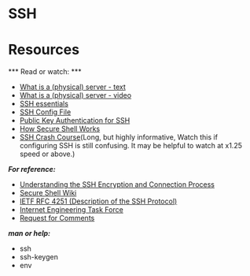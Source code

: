 # SSH
# Resources
*** Read or watch: ***
- [What is a (physical) server - text](https://en.wikipedia.org/wiki/Server_%28computing%29#Hardware_requirement)
- [What is a (physical) server - video](https://www.youtube.com/watch?v=B1ANfsDyjeA)
- [SSH essentials](https://www.digitalocean.com/community/tutorials/ssh-essentials-working-with-ssh-servers-clients-and-keys)
- [SSH Config File](https://www.ssh.com/academy/ssh/config)
- [Public Key Authentication for SSH](https://www.ssh.com/academy/ssh/public-key-authentication)
- [How Secure Shell Works](https://www.youtube.com/watch?v=ORcvSkgdA58)
- [SSH Crash Course](https://www.youtube.com/watch?v=hQWRp-FdTpc)(Long, but highly informative, Watch this if configuring SSH is still confusing. It may be helpful to watch at x1.25 speed or above.)

***For reference:***
- [Understanding the SSH Encryption and Connection Process]()
- [Secure Shell Wiki]()
- [lETF RFC 4251 (Description of the SSH Protocol)]()
- [Internet Engineering Task Force]()
- [Request for Comments]()

***man or help:***
- ssh
- ssh-keygen
- env
